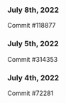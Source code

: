 ### July 8th, 2022

Commit #118877

### July 5th, 2022

Commit #314353


### July 4th, 2022

Commit #72281
